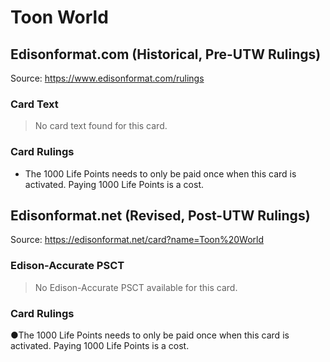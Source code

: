 # Toon World

## Edisonformat.com (Historical, Pre-UTW Rulings)

Source: https://www.edisonformat.com/rulings

### Card Text

> No card text found for this card.

### Card Rulings

*   The 1000 Life Points needs to only be paid once when this card is activated. Paying 1000 Life Points is a cost.

## Edisonformat.net (Revised, Post-UTW Rulings)

Source: https://edisonformat.net/card?name=Toon%20World

### Edison-Accurate PSCT

> No Edison-Accurate PSCT available for this card.

### Card Rulings

●The 1000 Life Points needs to only be paid once when this card is activated. Paying 1000 Life Points is a cost.
            